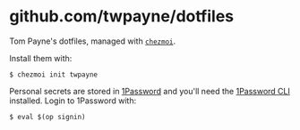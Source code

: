 # github.com/twpayne/dotfiles

Tom Payne's dotfiles, managed with [`chezmoi`](https://github.com/twpayne/chezmoi).

Install them with:

```console
$ chezmoi init twpayne
```

Personal secrets are stored in [1Password](https://1password.com) and you'll
need the [1Password CLI](https://developer.1password.com/docs/cli/) installed.
Login to 1Password with:

```console
$ eval $(op signin)
```
